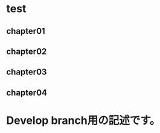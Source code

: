 <!-- readme.md -->

# test

## chapter01

## chapter02

## chapter03

## chapter04

# Develop branch用の記述です。
